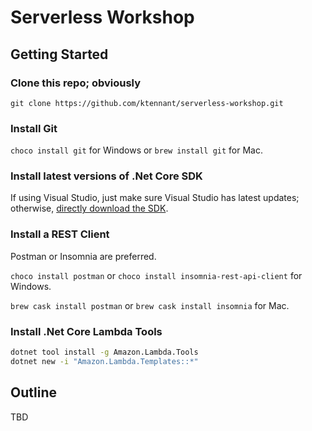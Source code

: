 # Serverless Workshop

## Getting Started

### Clone this repo; obviously

`git clone https://github.com/ktennant/serverless-workshop.git`

### Install Git

`choco install git` for Windows or `brew install git` for Mac.

### Install latest versions of .Net Core SDK

If using Visual Studio, just make sure Visual Studio has latest updates; otherwise, [directly download the SDK][dotnet-install].

### Install a REST Client

Postman or Insomnia are preferred.

`choco install postman` or `choco install insomnia-rest-api-client` for Windows.

`brew cask install postman` or `brew cask install insomnia` for Mac.

### Install .Net Core Lambda Tools

```sh
dotnet tool install -g Amazon.Lambda.Tools
dotnet new -i "Amazon.Lambda.Templates::*"
```

## Outline

TBD

[dotnet-install]: https://dotnet.microsoft.com/download

